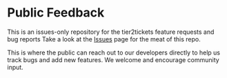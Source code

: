 # Public Feedback
This is an issues-only repository for the tier2tickets feature requests and bug reports
Take a look at the [Issues](https://github.com/tier2tickets/feedback/issues) page for the meat of this repo.

This is where the public can reach out to our developers directly to help us track bugs and add new features. We welcome and encourage community input.
